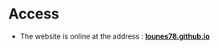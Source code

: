 # Access

* The website is online at the address :
 [**lounes78.github.io**](https://lounes78.github.io) 

<br/>
